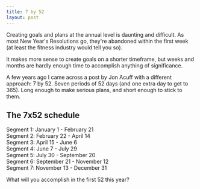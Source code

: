 ```yaml
---
title: 7 by 52
layout: post
---
```


Creating goals and plans at the annual level is daunting and difficult. As most New Year's Resolutions go, they're abandoned within the first week (at least the fitness industry would tell you so).

It makes more sense to create goals on a shorter timeframe, but weeks and months are hardly enough time to accomplish anything of significance.

A few years ago I came across a post by Jon Acuff with a different approach: 7 by 52. Seven periods of 52 days (and one extra day to get to 365). Long enough to make serious plans, and short enough to stick to them.

## The 7x52 schedule

Segment 1: January 1 - February 21  
Segment 2: February 22 - April 14  
Segment 3: April 15 - June 6  
Segment 4: June 7 - July 29  
Segment 5: July 30 - September 20  
Segment 6: September 21  - November 12  
Segment 7: November 13 - December 31

What will you accomplish in the first 52 this year?
